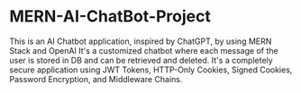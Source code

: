# MERN-AI-ChatBot-Project
This is an AI Chatbot application, inspired by ChatGPT, by using MERN Stack and OpenAI  It's a customized chatbot where each message of the user is stored in DB and can be retrieved and deleted.  It's a completely secure application using JWT Tokens, HTTP-Only Cookies, Signed Cookies, Password Encryption, and Middleware Chains.
